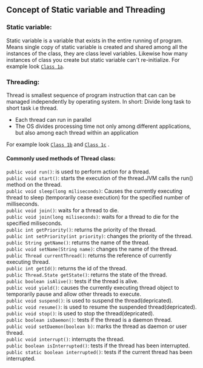 ## Concept of Static variable and Threading

### Static variable: 

Static variable is a variable that exists in the entire running of program. Means single copy of static variable is created and shared among all the instances of the class, they are class level variables. 
Likewise how many instances of class you create but static variable can't re-initialize. For example look [`Class 1a`](https://github.com/AliAzaz/AndroidAppDevelopment/blob/master/JAVA_SE/Topic2/src/class1/Class1a.java).

### Threading:

Thread is smallest sequence of program instruction that can can be managed independently by operating system.
In short: Divide long task to short task i.e thread.
* Each thread can run in parallel
* The OS divides processing time not only among different applications, but also among each thread within an application

For example look [`Class 1b`](https://github.com/AliAzaz/AndroidAppDevelopment/blob/master/JAVA_SE/Topic2/src/class1/Class1b.java) and [`Class 1c`](https://github.com/AliAzaz/AndroidAppDevelopment/blob/master/JAVA_SE/Topic2/src/class1/Class1c.java) .

#### Commonly used methods of Thread class:

`public void run()`: is used to perform action for a thread.<br />
`public void start()`: starts the execution of the thread.JVM calls the run() method on the thread.<br />
`public void sleep(long miliseconds)`: Causes the currently executing thread to sleep (temporarily cease execution) for the specified number of milliseconds.<br />
`public void join()`: waits for a thread to die.<br />
`public void join(long miliseconds)`: waits for a thread to die for the specified miliseconds.<br />
`public int getPriority()`: returns the priority of the thread.<br />
`public int setPriority(int priority)`: changes the priority of the thread.<br />
`public String getName()`: returns the name of the thread.<br />
`public void setName(String name)`: changes the name of the thread.<br />
`public Thread currentThread()`: returns the reference of currently executing thread.<br />
`public int getId()`: returns the id of the thread.<br />
`public Thread.State getState()`: returns the state of the thread.<br />
`public boolean isAlive()`: tests if the thread is alive.<br />
`public void yield()`: causes the currently executing thread object to temporarily pause and allow other threads to execute.<br />
`public void suspend()`: is used to suspend the thread(depricated).<br />
`public void resume()`: is used to resume the suspended thread(depricated).<br />
`public void stop()`: is used to stop the thread(depricated).<br />
`public boolean isDaemon()`: tests if the thread is a daemon thread.<br />
`public void setDaemon(boolean b)`: marks the thread as daemon or user thread.<br />
`public void interrupt()`: interrupts the thread.<br />
`public boolean isInterrupted()`: tests if the thread has been interrupted.<br />
`public static boolean interrupted()`: tests if the current thread has been interrupted.<br />